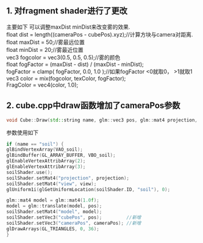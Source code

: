 ## 1. 对fragment shader进行了更改 
主要如下
可以调整maxDist minDist来改变雾的效果.  
float dist = length((cameraPos - cubePos).xyz);//计算方块与camera对距离.  
float maxDist = 50;//雾最远位置  
float minDist = 20;//雾最近位置  
vec3 fogcolor = vec3(0.5, 0.5, 0.5);//雾的颜色  
float fogFactor = (maxDist - dist) / (maxDist - minDist);  
fogFactor = clamp( fogFactor, 0.0, 1.0 );//如果fogFactor <0就取0， >1就取1  
vec3 color = mix(fogcolor, texColor, fogFactor);  
FragColor = vec4(color, 1.0);  
 
## 2. cube.cpp中draw函数增加了cameraPos参数
```cpp
void Cube::Draw(std::string name, glm::vec3 pos, glm::mat4 projection, glm::mat4 view, glm::vec3 cameraPos)
```
参数使用如下
```cpp
if (name == "soil") {
glBindVertexArray(VAO_soil);
glBindBuffer(GL_ARRAY_BUFFER, VBO_soil);
glEnableVertexAttribArray(2);
glEnableVertexAttribArray(3);
soilShader.use();
soilShader.setMat4("projection", projection);
soilShader.setMat4("view", view);
glUniform1i(glGetUniformLocation(soilShader.ID, "soil"), 0);

glm::mat4 model = glm::mat4(1.0f);
model = glm::translate(model, pos);
soilShader.setMat4("model", model);
soilShader.setVec3("cubePos", pos);         //新增
soilShader.setVec3("cameraPos", cameraPos); //新增
glDrawArrays(GL_TRIANGLES, 0, 36);
} 
```

